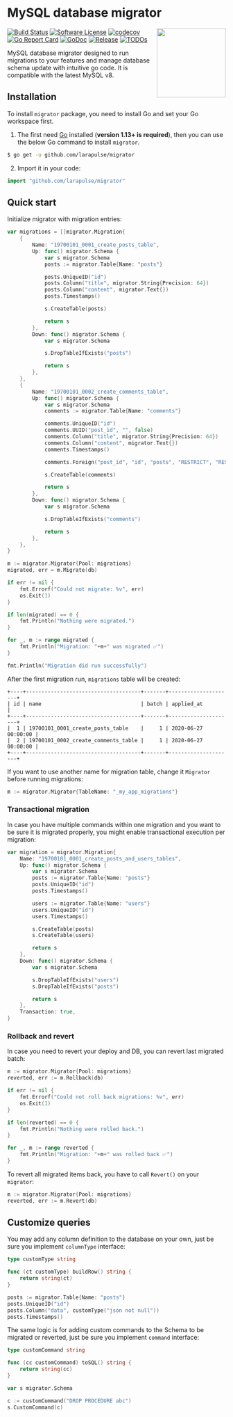 # MySQL database migrator

<img align="right" width="159px" src="https://github.com/larapulse/migrator/blob/master/logo.png">

[![Build Status](https://travis-ci.org/larapulse/migrator.svg)](https://travis-ci.org/larapulse/migrator)
[![Software License](https://img.shields.io/badge/license-MIT-brightgreen.svg)](LICENSE.md)
[![codecov](https://codecov.io/gh/larapulse/migrator/branch/master/graph/badge.svg)](https://codecov.io/gh/larapulse/migrator)
[![Go Report Card](https://goreportcard.com/badge/github.com/larapulse/migrator)](https://goreportcard.com/report/github.com/larapulse/migrator)
[![GoDoc](https://godoc.org/github.com/larapulse/migrator?status.svg)](https://pkg.go.dev/github.com/larapulse/migrator?tab=doc)
[![Release](https://img.shields.io/github/release/larapulse/migrator.svg)](https://github.com/larapulse/migrator/releases)
[![TODOs](https://badgen.net/https/api.tickgit.com/badgen/github.com/larapulse/migrator)](https://www.tickgit.com/browse?repo=github.com/larapulse/migrator)

MySQL database migrator designed to run migrations to your features and manage database schema update with intuitive go code. It is compatible with the latest MySQL v8.

## Installation

To install `migrator` package, you need to install Go and set your Go workspace first.

1. The first need [Go](https://golang.org/) installed (**version 1.13+ is required**), then you can use the below Go command to install `migrator`.

```sh
$ go get -u github.com/larapulse/migrator
```

2. Import it in your code:

```go
import "github.com/larapulse/migrator"
```

## Quick start

Initialize migrator with migration entries:

```go
var migrations = []migrator.Migration{
	{
		Name: "19700101_0001_create_posts_table",
		Up: func() migrator.Schema {
			var s migrator.Schema
			posts := migrator.Table{Name: "posts"}

			posts.UniqueID("id")
			posts.Column("title", migrator.String{Precision: 64})
			posts.Column("content", migrator.Text{})
			posts.Timestamps()

			s.CreateTable(posts)

			return s
		},
		Down: func() migrator.Schema {
			var s migrator.Schema

			s.DropTableIfExists("posts")

			return s
		},
	},
	{
		Name: "19700101_0002_create_comments_table",
		Up: func() migrator.Schema {
			var s migrator.Schema
			comments := migrator.Table{Name: "comments"}

			comments.UniqueID("id")
			comments.UUID("post_id", "", false)
			comments.Column("title", migrator.String{Precision: 64})
			comments.Column("content", migrator.Text{})
			comments.Timestamps()

			comments.Foreign("post_id", "id", "posts", "RESTRICT", "RESTRICT")

			s.CreateTable(comments)

			return s
		},
		Down: func() migrator.Schema {
			var s migrator.Schema

			s.DropTableIfExists("comments")

			return s
		},
	},
}

m := migrator.Migrator{Pool: migrations}
migrated, err = m.Migrate(db)

if err != nil {
	fmt.Errorf("Could not migrate: %v", err)
	os.Exit(1)
}

if len(migrated) == 0 {
	fmt.Println("Nothing were migrated.")
}

for _, m := range migrated {
	fmt.Println("Migration: "+m+" was migrated ✅")
}

fmt.Println("Migration did run successfully")
```

After the first migration run, `migrations` table will be created:

```
+----+-------------------------------------+-------+---------------------+
| id | name                                | batch | applied_at          |
+----+-------------------------------------+-------+---------------------+
|  1 | 19700101_0001_create_posts_table    |     1 | 2020-06-27 00:00:00 |
|  2 | 19700101_0002_create_comments_table |     1 | 2020-06-27 00:00:00 |
+----+-------------------------------------+-------+---------------------+
```

If you want to use another name for migration table, change it `Migrator` before running migrations:

```go
m := migrator.Migrator{TableName: "_my_app_migrations"}
```

### Transactional migration

In case you have multiple commands within one migration and you want to be sure it is migrated properly, you might enable transactional execution per migration:

```go
var migration = migrator.Migration{
	Name: "19700101_0001_create_posts_and_users_tables",
	Up: func() migrator.Schema {
		var s migrator.Schema
		posts := migrator.Table{Name: "posts"}
		posts.UniqueID("id")
		posts.Timestamps()

		users := migrator.Table{Name: "users"}
		users.UniqueID("id")
		users.Timestamps()

		s.CreateTable(posts)
		s.CreateTable(users)

		return s
	},
	Down: func() migrator.Schema {
		var s migrator.Schema

		s.DropTableIfExists("users")
		s.DropTableIfExists("posts")

		return s
	},
	Transaction: true,
}
```

### Rollback and revert

In case you need to revert your deploy and DB, you can revert last migrated batch:

```go
m := migrator.Migrator{Pool: migrations}
reverted, err := m.Rollback(db)

if err != nil {
	fmt.Errorf("Could not roll back migrations: %v", err)
	os.Exit(1)
}

if len(reverted) == 0 {
	fmt.Println("Nothing were rolled back.")
}

for _, m := range reverted {
	fmt.Println("Migration: "+m+" was rolled back ✅")
}
```

To revert all migrated items back, you have to call `Revert()` on your `migrator`:

```go
m := migrator.Migrator{Pool: migrations}
reverted, err := m.Revert(db)
```

## Customize queries

You may add any column definition to the database on your own, just be sure you implement `columnType` interface:

```go
type customType string

func (ct customType) buildRow() string {
	return string(ct)
}

posts := migrator.Table{Name: "posts"}
posts.UniqueID("id")
posts.Column("data", customType("json not null"))
posts.Timestamps()
```

The same logic is for adding custom commands to the Schema to be migrated or reverted, just be sure you implement `command` interface:

```go
type customCommand string

func (cc customCommand) toSQL() string {
	return string(cc)
}

var s migrator.Schema

c := customCommand("DROP PROCEDURE abc")
s.CustomCommand(c)
```

